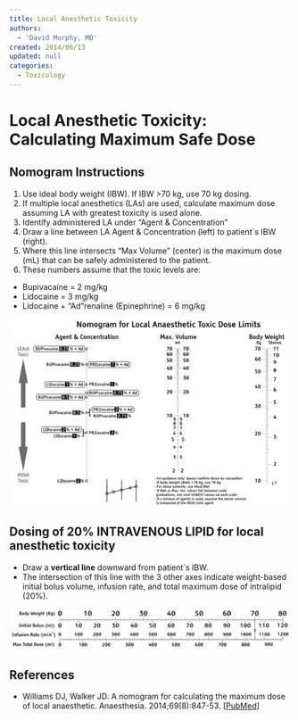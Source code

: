 ```yaml
---
title: Local Anesthetic Toxicity
authors:
  - 'David Murphy, MD'
created: 2014/06/13
updated: null
categories:
  - Toxicology
---
```


# Local Anesthetic Toxicity: Calculating Maximum Safe Dose

## Nomogram Instructions

1. Use ideal body weight (IBW). If IBW >70 kg, use 70 kg dosing.
2. If multiple local anesthetics (LAs) are used, calculate maximum dose assuming LA with greatest toxicity is used alone.
3. Identify administered LA under “Agent & Concentration”
4. Draw a line between LA Agent & Concentration (left) to patient´s IBW (right).
5. Where this line intersects “Max Volume” (center) is the maximum dose (mL) that can be safely administered to the patient.
6. These numbers assume that the toxic levels are:

- <span class="drug">Bupivacaine</span> = 2 mg/kg
- <span class="drug">Lidocaine</span> = 3 mg/kg
- <span class="drug">Lidocaine</span> + “Ad”renaline (<span class="drug">Epinephrine</span>) = 6 mg/kg

![Nomogram for local anesthetic toxic dose limits](media/local-anesthetic-toxicity_image-1.png)

## Dosing of 20% INTRAVENOUS LIPID for local anesthetic toxicity

- Draw a **vertical line** downward from patient´s IBW. 
- The intersection of this line with the 3 other axes indicate weight-based initial bolus volume, infusion rate, and total maximum dose of <span class="drug">intralipid (20%)</span>.

![body weight to dose limit figure](media/local-anesthetic-toxicity_image-2.png)

## References

- Williams DJ, Walker JD. A nomogram for calculating the maximum dose of local anaesthetic. Anaesthesia. 2014;69(8):847-53. [[PubMed](https://www.ncbi.nlm.nih.gov/pubmed/?term=24820093)]
